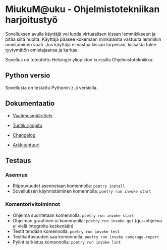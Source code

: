 
# MiukuM@uku - Ohjelmistotekniikan harjoitustyö
Sovelluksen avulla käyttäjä voi luoda virtuaalisen kissan lemmikikseen ja pitää siitä huolta. Käyttäjä pääsee kokemaan minkälaista vastuuta lemmikin omistaminen vaati. Jos käyttäjä ei vastaa kissan tarpeisiin, kissasta tulee tyytymätön omistajaansa ja karkaa.

Sovellus on toteutettu Helsingin yliopiston kurssilla Ohjelmistotekniikka. 
## Python versio
Sovellusta on testattu Pythonin `3.8` versiolla.

## Dokumentaatio
- [Vaatimusmäärittely](./dokumentaatio/vaatimusmaarittely.md)

- [Tuntikirjanpito](./dokumentaatio/tuntikirjanpito.md)

- [Changelog](./dokumentaatio/changelog.md)

- [Arkkitehtuuri](./dokumentaatio/arkkitehtuuri.md)

## Testaus
### Asennus
- Riippuvuudet asennetaan komennolla: `poetry install`
- Sovelluksen käynnistäminen komennolla: `poetry run invoke start`

### Komentorivitoiminnot
- Ohjelma suoritetaan komennolla: `poetry run invoke start`
- Ohjelman graafinen ui komennolla: `poetry run invoke gui` (gui+ohjelma ei vielä integroitu keskenään)
- Testit tehdään komennolla: `poetry run invoke test`
- Testikattavuuden saa komennolla: `poetry run invoke coverage-report`
- Pylint tarkistus komennolla: `poetry run invoke lint`
